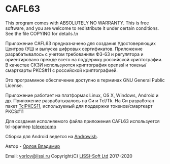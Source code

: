 # CAFL63
This program comes with ABSOLUTELY NO WARRANTY.
This is free software, and you are welcome 
to redistribute it under certain conditions. 
See the file COPYING for details.\n
	
Приложение CAFL63 предназначено для создания Удостоверяющих Центров (УЦ) и 
выпуска цифровых сертификатов. 
Приложение разрабатывалось с учетом требованиям ФЗ-63 и регулятора и ориентировано
прежде всего на поддержку российской криптографии.
В качестве СКЗИ используются криптография openssl и токены/смарткарты PKCS#11  с российской криптографией.

Это программное обеспечение доступно в терминах
GNU General Public License.

Приложение работает на платформах Linux, OS X, Windows, Android и др.
Приложение разрабатывалось на Си и Tcl/Tk.
На Си разработан пакет [TclPKCS11](https://github.com/a513/TclPKCS11),
используемый для поддержки токенов/смарткарт PKCS#11

Для создания исполняемого файла приложения CAFL63 используется
tcl-враппер [tclexecomp](http://tclexecomp/sourceforge.net)

Сборка для Android ведется на [Androwish](https://www.androwish.org).

Автор - [Орлов Владимир](http://museum.lissi-crypto.ru/)

Email: vorlov@lissi.ru
Copyright(C) [LISSI-Soft Ltd](http://soft.lissi.ru) 2017-2020
